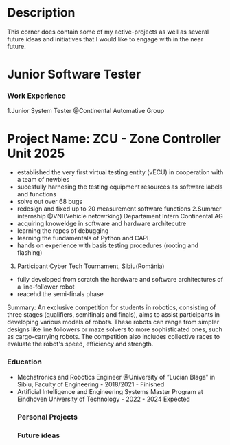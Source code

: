 # Description 
This corner does contain some of my active-projects as well as several future ideas and initiatives that I would like to engage with in the near future. 


# Junior Software Tester 

### Work Experience
1.Junior System Tester @Continental Automative Group
 # Project Name: ZCU - Zone Controller Unit 2025
- established the very first virtual testing entity (vECU) in cooperation with a team of newbies
- sucesfully harnesing the testing equipment resources as software labels and functions
- solve out over 68 bugs
- redesign and fixed up to 20 measurement software functions
2.Summer internship  @VNI(Vehicle netowrking) Departament Intern Continental AG
- acquiring knoweldge in software and hardware architecutre
- learning the ropes of debugging
- learning the fundamentals of Python and CAPL
- hands on experience with basis testing procedures (rooting and flashing)
3. Participant Cyber Tech Tournament, Sibiu(România)
- fully developed from scratch the hardware and software architectures of a line-follower robot
- reacehd the semi-finals phase

Summary: An exclusive competition for students in robotics, consisting of three stages (qualifiers, semifinals and
finals), aims to assist participants in developing various models of robots. These robots can range from simpler designs
like line followers or maze solvers to more sophisticated ones, such as cargo-carrying robots. The competition also
includes collective races to evaluate the robot's speed, efficiency and strength.

### Education
- Mechatronics and Robotics Engineer @University of ”Lucian Blaga” in Sibiu, Faculty of Engineering - 2018/2021 - Finished
- Artificial Intelligence and Engineering Systems Master Program at Eindhoven University of Technology - 2022 - 2024 Expected
  ### Personal Projects 
  ### Future ideas 
  
